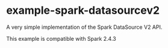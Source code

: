 # example-spark-datasourcev2
A very simple implementation of the Spark DataSource V2 API.

This example is compatible with Spark 2.4.3
